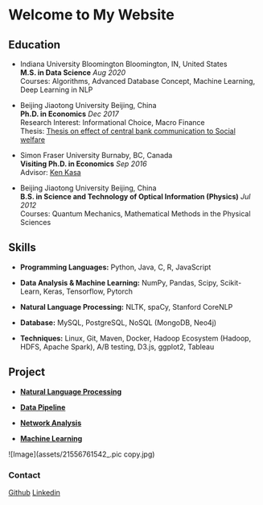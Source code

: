 # Welcome to My Website

## Education

- Indiana University Bloomington    Bloomington, IN, United States <br/>**M.S. in Data Science** _Aug 2020_ <br/>
Courses: Algorithms, Advanced Database Concept, Machine Learning, Deep Learning in NLP<br/>

- Beijing Jiaotong University    Beijing, China <br/>**Ph.D. in Economics** _Dec 2017_<br/>
Research Interest: Informational Choice, Macro Finance<br/>
Thesis: [Thesis on effect of central bank communication to Social welfare](http://cdmd.cnki.com.cn/Article/CDMD-10004-1018082148.htm)<br/>

- Simon Fraser University    Burnaby, BC, Canada <br/> **Visiting Ph.D. in Economics** _Sep 2016_<br/>
Advisor: [Ken Kasa](http://www.sfu.ca/~kkasa/)

- Beijing Jiaotong University    Beijing, China <br/> **B.S. in Science and Technology of Optical Information (Physics)** _Jul 2012_<br/>
Courses: Quantum Mechanics, Mathematical Methods in the Physical Sciences<br/>


## Skills

- **Programming Languages:**  Python, Java, C, R, JavaScript

- **Data Analysis & Machine Learning:** NumPy, Pandas, Scipy, Scikit-Learn, Keras, Tensorflow, Pytorch <br/>

- **Natural Language Processing:** NLTK, spaCy, Stanford CoreNLP <br/>

- **Database:** MySQL, PostgreSQL, NoSQL (MongoDB, Neo4j)<br/>

- **Techniques:** Linux, Git, Maven, Docker, Hadoop Ecosystem (Hadoop, HDFS, Apache Spark), A/B testing, D3.js, ggplot2, Tableau <br/>

## Project

- **[Natural Language Processing](https://github.com/jianwenl/NLP)**  <br/>

- **[Data Pipeline](https://github.com/jianwenl/Big-Data/blob/master/Report%20for%20ProjectA%EF%BC%9A%20Twitter%20Analysis.pdf)** <br/>

- **[Network Analysis](https://github.com/jianwenl/Big-Data/blob/master/Report%20for%20ProjectB%EF%BC%9A%20Book%20Analysis.pdf)**  <br/>

- **[Machine Learning](https://github.com/jianwenl/Machine-Learning)** <br/>


![Image](assets/21556761542_.pic copy.jpg)


### Contact

[Github](https://github.com/jianwenl/)
[Linkedin](https://www.linkedin.com/in/jianwen-liu-32541266/)

